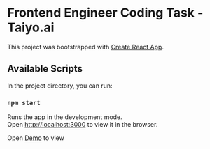 # Frontend Engineer Coding Task - Taiyo.ai

This project was bootstrapped with [Create React App](https://github.com/facebook/create-react-app).

## Available Scripts

In the project directory, you can run:

### `npm start`

Runs the app in the development mode.\
Open [http://localhost:3000](http://localhost:3000) to view it in the browser.

Open [Demo](https://incandescent-flan-f8ba98.netlify.app/) to view

